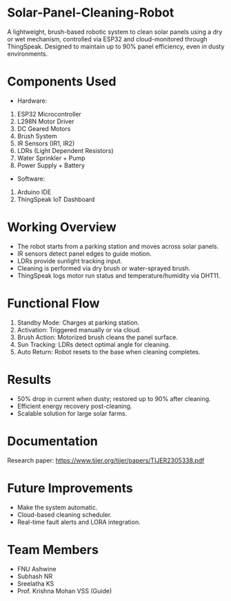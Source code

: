 # Solar-Panel-Cleaning-Robot
A lightweight, brush-based robotic system to clean solar panels using a dry or wet mechanism, controlled via ESP32 and cloud-monitored through ThingSpeak. Designed to maintain up to 90% panel efficiency, even in dusty environments.

# Components Used 
* Hardware:
1. ESP32 Microcontroller
2. L298N Motor Driver
3. DC Geared Motors
4. Brush System
5. IR Sensors (IR1, IR2)
6. LDRs (Light Dependent Resistors)
7. Water Sprinkler + Pump
8. Power Supply + Battery

* Software:
1. Arduino IDE
2. ThingSpeak IoT Dashboard

# Working Overview
- The robot starts from a parking station and moves across solar panels.
- IR sensors detect panel edges to guide motion.
- LDRs provide sunlight tracking input.
- Cleaning is performed via dry brush or water-sprayed brush.
- ThingSpeak logs motor run status and temperature/humidity via DHT11.

# Functional Flow
1. Standby Mode: Charges at parking station.
2. Activation: Triggered manually or via cloud.
3. Brush Action: Motorized brush cleans the panel surface.
4. Sun Tracking: LDRs detect optimal angle for cleaning.
5. Auto Return: Robot resets to the base when cleaning completes.

# Results
- 50% drop in current when dusty; restored up to 90% after cleaning.
- Efficient energy recovery post-cleaning.
- Scalable solution for large solar farms.

# Documentation
Research paper: https://www.tijer.org/tijer/papers/TIJER2305338.pdf

# Future Improvements
- Make the system automatic.
- Cloud-based cleaning scheduler.
- Real-time fault alerts and LORA integration.

# Team Members 
- FNU Ashwine
- Subhash NR
- Sreelatha KS
- Prof. Krishna Mohan VSS (Guide) 
